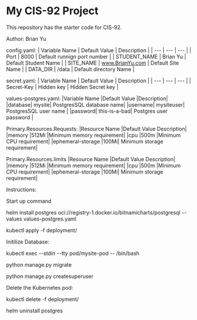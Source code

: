 # My CIS-92 Project 

This repository has the starter code for CIS-92. 

Author: Brian Yu

config.yaml:
| Variable Name | Default Value | Description |
| --- | --- | --- | 
| Port | 8000 | Default runnign port number | 
| STUDENT_NAME | Brian Yu | Default Student Name |
| SITE_NAME | www.BrianYu.com | Default Site Name |
| DATA_DIR | /data | Default directory Name | 

secret.yaml:
| Variable Name | Default Value | Description |
| --- | --- | --- | 
| Secret-Key | Hidden key | Hidden Secret key | 

values-postgres.yaml:
|Variable Name	|Default Value	|Description|
|database|	mysite|	PostgresSQL database name|
|username|	mysiteuser|	PostgresSQL user name |
|password|	this-is-a-bad|	Postgres  user password |

Primary.Resources.Requests:
|Resource Name	|Default Value	Description|
|memory	|512Mi	|Minimum memory requirement|
|cpu	|500m	|Minimum CPU requirement|
|ephemeral-storage	|100Mi|	Minimum storage requirement|

Primary.Resources.limits
|Resource Name	|Default Value	Description|
|memory	|512Mi	|Minimum memory requirement|
|cpu	|500m	|Minimum CPU requirement|
|ephemeral-storage	|100Mi|	Minimum storage requirement|

Instructions:

Start up command

helm install postgres oci://registry-1.docker.io/bitnamicharts/postgresql --values values-postgres.yaml

kubectl apply -f deployment/


Initilize Database:

kubectl exec --stdin --tty pod/mysite-pod -- /bin/bash

python manage.py migrate

python manage.py createsuperuser


Delete the Kubernetes pod:

kubectl delete -f deployment/

helm uninstall postgres
